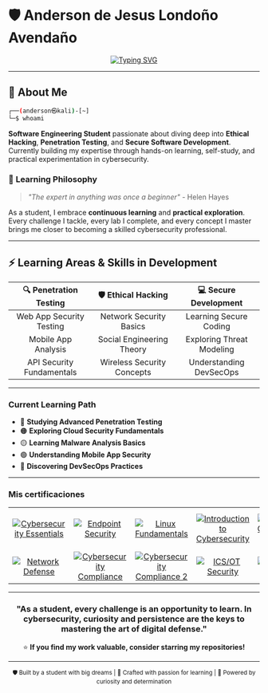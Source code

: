 # 🛡️ Anderson de Jesus Londoño Avendaño

<div align="center">
  
[![Typing SVG](https://readme-typing-svg.herokuapp.com?font=JetBrains+Mono&weight=600&size=24&pause=1000&color=00F7FF&center=true&vCenter=true&width=600&lines=Ethical+Hacker+%7C+Pentester;Software+Engineering+Student;Self-Taught+Cybersecurity+Enthusiast;Passionate+About+Secure+Development)](https://git.io/typing-svg)

</div>

---

## 🎯 **About Me**

```bash
┌──(anderson㉿kali)-[~]
└─$ whoami
```

**Software Engineering Student** passionate about diving deep into **Ethical Hacking**, **Penetration Testing**, and **Secure Software Development**. Currently building my expertise through hands-on learning, self-study, and practical experimentation in cybersecurity.

### 🚀 **Learning Philosophy**
> *"The expert in anything was once a beginner"* - Helen Hayes

As a student, I embrace **continuous learning** and **practical exploration**. Every challenge I tackle, every lab I complete, and every concept I master brings me closer to becoming a skilled cybersecurity professional.

---

## ⚡ **Learning Areas & Skills in Development**

<div align="center">

| 🔍 **Penetration Testing** | 🛡️ **Ethical Hacking** | 💻 **Secure Development** |
|:---:|:---:|:---:|
| Web App Security Testing | Network Security Basics | Learning Secure Coding |
| Mobile App Analysis | Social Engineering Theory | Exploring Threat Modeling |
| API Security Fundamentals | Wireless Security Concepts | Understanding DevSecOps |

</div>

---
### **Current Learning Path**
- 🔴 **Studying Advanced Penetration Testing**
- 🟠 **Exploring Cloud Security Fundamentals**
- 🟡 **Learning Malware Analysis Basics**
- 🟢 **Understanding Mobile App Security**
- 🔵 **Discovering DevSecOps Practices**

---

### Mis certificaciones

| | | | | | |
|:--:|:--:|:--:|:--:|:--:|:--:|
| [![Cybersecurity Essentials](https://images.credly.com/size/220x220/images/5d5ac32b-d239-42b8-9665-8a921dc3ab47/image.png)](https://www.credly.com/badges/2fdbd542-e43f-41e5-ac2e-1227e4e01358/public_url) | [![Endpoint Security](https://images.credly.com/size/220x220/images/0ca5f542-fb5e-4a22-9b7a-c1a1ce4c3db7/EndpointSecurity.png)](https://www.credly.com/badges/4c96918a-1b90-44dc-8cca-4c2c153520f8/public_url) | [![Linux Fundamentals](https://images.credly.com/size/220x220/images/242902b5-f527-42ad-865e-977c9e1b5b58/image.png)](https://www.credly.com/badges/b21dfea0-6d2a-421a-8cc9-e4917b420f17/public_url) | [![Introduction to Cybersecurity](https://images.credly.com/size/220x220/images/af8c6b4e-fc31-47c4-8dcb-eb7a2065dc5b/I2CS__1_.png)](https://www.credly.com/badges/2c7efb22-9090-4f5a-a7e1-5c9c41fc44bb/public_url) | [![Palo Alto Cybersecurity Foundation](https://images.credly.com/size/220x220/images/083854d8-3a8f-465c-b414-19507f9703d9/image.png)](https://www.credly.com/badges/baf1cdd4-0d1a-4572-8747-ffd4cf67513d/public_url) | [![Fortinet Network Security](https://images.credly.com/size/220x220/images/441578ec-c0f3-46cc-95fc-86b27e90cf4f/image.png)](https://www.credly.com/badges/cb6d195d-aa54-4637-8a95-977cdeddc94b/public_url) |
| [![Network Defense](https://images.credly.com/size/220x220/images/51526f76-711b-4caf-b04d-27f89512b112/NetworkDefense_v1_091721.png)](https://www.credly.com/badges/c63bd3bc-5323-4367-bb8f-28703885776d/public_url) | [![Cybersecurity Compliance](https://images.credly.com/size/220x220/images/5bdd6a39-3e03-4444-9510-ecff80c9ce79/image.png)](https://www.credly.com/badges/b882add9-31fe-41a3-a563-8d7f95504f6b/public_url) | [![Cybersecurity Compliance 2](https://images.credly.com/size/220x220/images/5bdd6a39-3e03-4444-9510-ecff80c9ce79/image.png)](https://www.credly.com/badges/b882add9-31fe-41a3-a563-8d7f95504f6b/public_url) | [![ICS/OT Security](https://images.credly.com/size/220x220/images/88316fe8-5651-4e61-a6be-5be1558f049e/image.png)](https://www.credly.com/badges/61d71325-af0d-421c-8574-08ba08a9f024/public_url) | [![Phishing Training](https://images.credly.com/size/220x220/images/3f802526-7274-4230-91ab-f6d1a35340e6/image.png)](https://www.credly.com/badges/9196228a-f147-410f-9c19-576fc1c8ce15/public_url) |  |

---

<div align="center">

### **"As a student, every challenge is an opportunity to learn. In cybersecurity, curiosity and persistence are the keys to mastering the art of digital defense."**
⭐ **If you find my work valuable, consider starring my repositories!**

</div>

---

<div align="center">
<sub>🛡️ Built by a student with big dreams | 🔧 Crafted with passion for learning | 🚀 Powered by curiosity and determination</sub>
</div>
